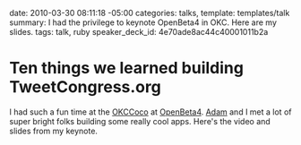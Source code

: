 date: 2010-03-30 08:11:18 -05:00
categories: talks,
template: templates/talk
summary: I had the privilege to keynote OpenBeta4 in OKC. Here are my slides.
tags: talk, ruby
speaker_deck_id: 4e70ade8ac44c40001011b2a

# Ten things we learned building TweetCongress.org

I had such a fun time at the <a href="http://okccoco.com">OKCCoco</a> at <a href="http://openbeta.extendedbeta.com/openbeta4.html">OpenBeta4</a>. <a href="http://twitter.com/adamstac">Adam</a> and I met a lot of super bright folks building some really cool apps. Here's the video and slides from my keynote.

